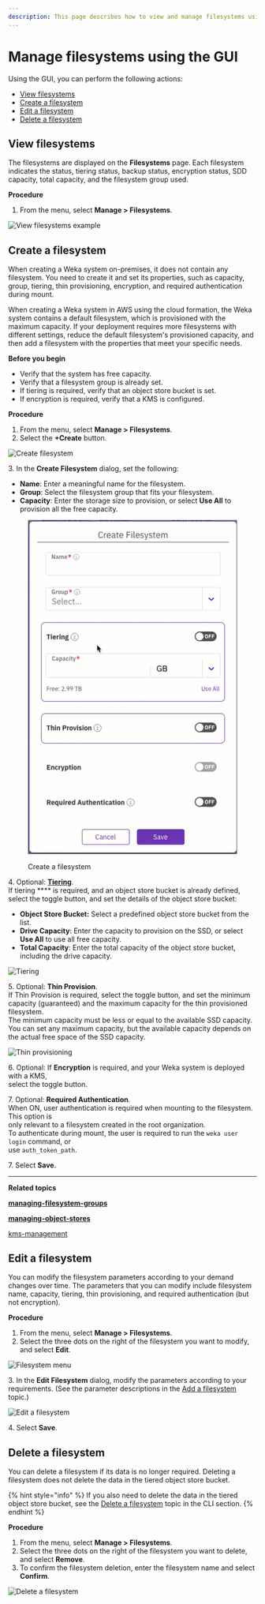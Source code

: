```yaml
---
description: This page describes how to view and manage filesystems using the GUI.
---
```


# Manage filesystems using the GUI

Using the GUI, you can perform the following actions:

* [View filesystems](managing-filesystems.md#view-filesystems)
* [Create a filesystem](managing-filesystems.md#add-a-filesystem)
* [Edit a filesystem](managing-filesystems.md#edit-a-filesystem)
* [Delete a filesystem](managing-filesystems.md#delete-a-filesystem)

## View filesystems

The filesystems are displayed on the **Filesystems** page. Each filesystem indicates the status, tiering status, backup status, encryption status, SDD capacity, total capacity, and the filesystem group used.

**Procedure**

1. From the menu, select **Manage > Filesystems**.

![View filesystems example](../../.gitbook/assets/wmng\_view\_filesystems.png)

## Create a filesystem

When creating a Weka system on-premises, it does not contain any filesystem. You need to create it and set its properties, such as capacity, group, tiering, thin provisioning, encryption, and required authentication during mount.

When creating a Weka system in AWS using the cloud formation, the Weka system contains a default filesystem, which is provisioned with the maximum capacity. If your deployment requires more filesystems with different settings, reduce the default filesystem's provisioned capacity, and then add a filesystem with the properties that meet your specific needs.

**Before you begin**

* Verify that the system has free capacity.
* Verify that a filesystem group is already set.
* If tiering is required, verify that an object store bucket is set.
* If encryption is required, verify that a KMS is configured.

**Procedure**

1. From the menu, select **Manage > Filesystems**.
2. Select the **+Create** button.

![Create filesystem](../../.gitbook/assets/wmng\_create\_fs\_button.png)

3\. In the **Create Filesystem** dialog, set the following:

* **Name**: Enter a meaningful name for the filesystem.
* **Group**: Select the filesystem group that fits your filesystem.
* **Capacity**: Enter the storage size to provision, or select **Use All** to provision all the free capacity.&#x20;

<figure><img src="../../.gitbook/assets/wmng_4_1_create_fs_animated.gif" alt=""><figcaption><p>Create a filesystem</p></figcaption></figure>

4\. Optional: [**Tiering**](../tiering/advanced-time-based-policies-for-data-storage-location.md#tiering-cue-policy).\
&#x20;   If tiering **** is required, and an object store bucket is already defined, \
&#x20;   select the toggle button, and set the details of the object store bucket:

* **Object Store Bucket:** Select a predefined object store bucket from the list.
* **Drive Capacity**: Enter the capacity to provision on the SSD, or select **Use All** to use all free capacity.
* **Total Capacity**: Enter the total capacity of the object store bucket, including the drive capacity.

![Tiering](../../.gitbook/assets/wmng\_fs\_tiering.png)

5\. Optional: **Thin Provision**.\
&#x20;   If Thin Provision is required, select the toggle button, and set the minimum \
&#x20;   capacity (guaranteed) and the maximum capacity for the thin provisioned filesystem.\
&#x20;   The minimum capacity must be less or equal to the available SSD capacity.\
&#x20;   You can set any maximum capacity, but the available capacity depends on the actual free space of the SSD capacity.&#x20;

![Thin provisioning](../../.gitbook/assets/wmng\_fs\_thin\_provisioning.png)

6\. Optional: If **Encryption** is required, and your Weka system is deployed with a KMS, \
&#x20;   select the toggle button.

7\. Optional: **Required Authentication**.\
&#x20;   When ON, user authentication is required when mounting to the filesystem. This option is \
&#x20;   only relevant to a filesystem created in the root organization.\
&#x20;   To authenticate during mount, the user is required to run the `weka user login` command, or \
&#x20;    use `auth_token_path`.

7\. Select **Save**.

****

**Related topics**

****[managing-filesystem-groups](../managing-filesystem-groups/ "mention")****

****[managing-object-stores](../managing-object-stores/ "mention")****

[kms-management](../../usage/security/kms-management/ "mention")

## Edit a filesystem

You can modify the filesystem parameters according to your demand changes over time. The parameters that you can modify include filesystem name, capacity, tiering, thin provisioning, and required authentication (but not encryption).

**Procedure**

1. From the menu, select **Manage > Filesystems**.
2. Select the three dots on the right of the filesystem you want to modify, and select **Edit**.

![Filesystem menu](../../.gitbook/assets/wmng\_edit\_fs\_menu.png)

3\. In the **Edit Filesystem** dialog, modify the parameters according to your requirements. (See the parameter descriptions in the [Add a filesystem](managing-filesystems.md#add-a-filesystem) topic.)

![Edit a filesystem](../../.gitbook/assets/wmng\_edit\_fs.png)

4\. Select **Save**.

## Delete a filesystem

You can delete a filesystem if its data is no longer required. Deleting a filesystem does not delete the data in the tiered object store bucket.

{% hint style="info" %}
If you also need to delete the data in the tiered object store bucket, see the [Delete a filesystem](managing-filesystems-1.md#delete-a-filesystem) topic in the CLI section.
{% endhint %}

**Procedure**

1. From the menu, select **Manage > Filesystems**.
2. Select the three dots on the right of the filesystem you want to delete, and select **Remove**.
3. To confirm the filesystem deletion, enter the filesystem name and select **Confirm**.

![Delete a filesystem](../../.gitbook/assets/wmng\_delete\_fs\_animated.gif)
